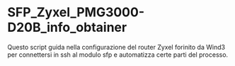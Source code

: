 # SFP_Zyxel_PMG3000-D20B_info_obtainer
Questo script guida nella configurazione del router Zyxel forinito da Wind3 per connettersi in ssh al modulo sfp e automatizza certe parti del processo.
